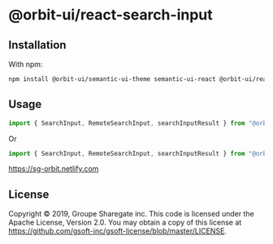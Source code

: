 # @orbit-ui/react-search-input

## Installation

With npm:

```bash
npm install @orbit-ui/semantic-ui-theme semantic-ui-react @orbit-ui/react-search-input
```

## Usage

```javascript
import { SearchInput, RemoteSearchInput, searchInputResult } from "@orbit-ui/react-search-input";
```

Or

```javascript
import { SearchInput, RemoteSearchInput, searchInputResult } from "@orbit-ui/react-components";
```

https://sg-orbit.netlify.com

## License

Copyright © 2019, Groupe Sharegate inc. This code is licensed under the Apache License, Version 2.0. You may obtain a copy of this license at https://github.com/gsoft-inc/gsoft-license/blob/master/LICENSE.
